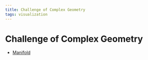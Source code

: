 ```yaml
---
title: Challenge of Complex Geometry
tags: visualization
---
```


# Challenge of Complex Geometry
- [Manifold](Manifold.md)


































































































